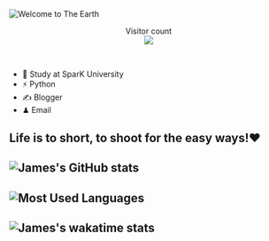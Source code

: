 ## 
<img src="https://raw.githubusercontent.com/sagar-viradiya/sagar-viradiya/master/resources/banner.png" alt="Welcome to The Earth">
<p align="center"> 
  Visitor count<br/>
  <img src="https://profile-counter.glitch.me/JamesQian11/count.svg" />
</p>

<br/>


- 🍻  Study at SparK University
- ⚡  Python
- ✍️  Blogger
- ♟  Email 

## Life is to short, to shoot for the easy ways!❤️
## ![James's GitHub stats](https://github-readme-stats.vercel.app/api?username=JamesQian11&show_icons=true&theme=tokyonight)
## ![Most Used Languages](https://github-readme-stats.vercel.app/api/top-langs/?username=JamesQian11&theme=dark&layout=compact)
## ![James's wakatime stats](https://github-readme-stats.vercel.app/api/wakatime?username=JamesQian11)




<!--
**JamesQian11/JamesQian11** is a ✨ _special_ ✨ repository because its `README.md` (this file) appears on your GitHub profile.

Here are some ideas to get you started:

- 🔭 I’m currently working on ...
- 🌱 I’m currently learning ...
- 👯 I’m looking to collaborate on ...
- 🤔 I’m looking for help with ...
- 💬 Ask me about ...
- 📫 How to reach me: ...
- 😄 Pronouns: ...
- ⚡ Fun fact: ...
-->
